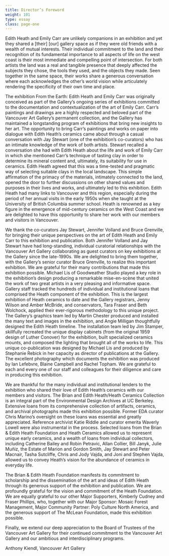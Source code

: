```yaml
---
title: Director’s Foreword
weight: 101
type: essay 
class: page-one
---
```

Edith Heath and Emily Carr are unlikely companions in an exhibition and yet they shared a [their] [our] gallery space as if they were old friends with a wealth of mutual interests. Their individual commitment to the land and their recognition of its fundamental importance to all aspects of life on the west coast is their most immediate and compelling point of intersection. For both artists the land was a real and tangible presence that deeply affected the subjects they chose, the tools they used, and the objects they made. Seen together in the same space, their works share a generous conversation where each acknowledges the other’s world vision while articulately rendering the specificity of their own time and place.

The exhibition From the Earth: Edith Heath and Emily Carr was originally conceived as part of the Gallery’s ongoing series of exhibitions committed to the documentation and contextualization of the art of Emily Carr. Carr’s paintings and drawings are a highly respected and beloved part of the Vancouver Art Gallery’s permanent collection, and the Gallery has maintained a longstanding program of exhibitions that bring new insights to her art. The opportunity to bring Carr’s paintings and works on paper into dialogue with Edith Heath’s ceramics came about through a casual conversation with Jay Stewart (one of the exhibition’s co-curators) who has an intimate knowledge of the work of both artists. Stewart recalled a conversation she had with Edith Heath about the life and work of Emily Carr in which she mentioned Carr’s technique of tasting clay in order to determine its mineral content and, ultimately, its suitability for use in ceramics. Edith Heath agreed that this was a time-tested and pragmatic way of selecting suitable clays in the local landscape. This simple affirmation of the primacy of the materials, intimately connected to the land, opened the door to further discussions on other shared values and purposes in their lives and works, and ultimately led to this exhibition. Edith Heath had many links to Vancouver and this region, especially during the period of her annual visits in the early 1950s when she taught at the University of British Columbia summer school. Heath is renowned as a key figure in the emergence of mid-century ceramics on the West Coast and we are delighted to have this opportunity to share her work with our members and visitors in Vancouver.

We thank the co-curators Jay Stewart, Jennifer Volland and Bruce Grenville, for bringing their unique perspectives on the art of Edith Heath and Emily Carr to this exhibition and publication. Both Jennifer Volland and Jay Stewart have had long-standing, individual curatorial relationships with the Vancouver Art Gallery collaborating as guest curators on key exhibitions at the Gallery since the late-1990s. We are delighted to bring them together, with the Gallery’s senior curator Bruce Grenville, to realize this important exhibition. We are grateful for their many contributions that made this exhibition possible. Michael Lis of Goodweather Studio played a key role in the exhibition’s design producing a remarkable mise-en-scène that united the work of two great artists in a very pleasing and informative space. Gallery staff tracked the hundreds of individual and institutional loans that comprised the Heath component of the exhibition. This is the largest exhibition of Heath ceramics to date and the Gallery registrars, Jenny Wilson and Amber McBride, and conservators, Tara Fraser and Beth Wolchock, applied their ever-rigorous methodology to this unique project. The Gallery’s graphics team led by Martin Chester produced and installed the many text and images in the exhibition, and Angie Milligan thoughtfully designed the Edith Heath timeline. The installation team led by Jim Stamper, skillfully recreated the unique display cabinets (from the original 1959 design of Luther Conover) for the exhibition, built specialized ceramics mounts, and composed the lighting that brought all of the works to life. This unique co-publication was designed by Michael Lis and produced by Stephanie Rebick in her capacity as director of publications at the Gallery. The excellent photography which documents the exhibition was produced by Ian Lefebvre, Blaine Campbell and Rachel Topham. We are grateful to each and every one of our staff and colleagues for their diligence and care in producing this exhibition.

We are thankful for the many individual and institutional lenders to the exhibition who shared their love of Edith Heath’s ceramics with our members and visitors. The Brian and Edith Heath/Heath Ceramics Collection is an integral part of the Environmental Design Archives at UC Berkeley. Extensive loans from its comprehensive collection of artifacts, ceramics, and archival photographs made this exhibition possible. Former EDA curator Chris Marino’s oversight on these loans was essential and greatly appreciated. Reference archivist Katie Riddle and curator emerita Waverly Lowell were also instrumental in the process. Selected loans from the Brian & Edith Heath Foundation and Heath Ceramics allowed us to represent unique early ceramics, and a wealth of loans from individual collectors, including Catherine Bailey and Robin Petravic, Allan Collier, Bill Janyk, Julie Muñiz, the Estate of Marion and Gordon Smith, Jay Stewart and Peter Macnair, Tasha Sutcliffe, Chris and Jody Vajda, and Joni and Stephen Vajda, allowed us to convey Heath’s vision for the abundance of ceramics in everyday life.

The Brian & Edith Heath Foundation manifests its commitment to scholarship and the dissemination of the art and ideas of Edith Heath through its generous support of the exhibition and publication. We are profoundly grateful for the vision and commitment of the Heath Foundation. We are equally grateful to our other Major Supporters, Kimberly Cudney and Fraser Phillips, who, together with our Major Sponsor: Mosaic Forest Management, Major Community Partner: Poly Culture North America, and the generous support of The McLean Foundation, made this exhibition possible.

Finally, we extend our deep appreciation to the Board of Trustees of the Vancouver Art Gallery for their continued commitment to the Vancouver Art Gallery and our ambitious and interdisciplinary programs.

Anthony Kiendl, Vancouver Art Gallery
